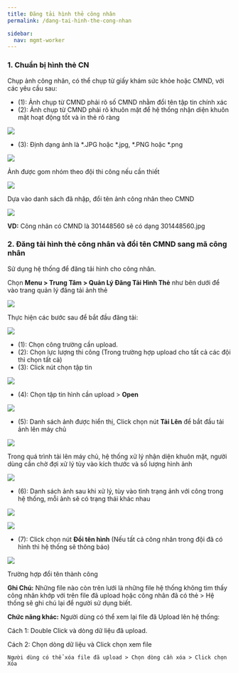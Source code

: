 ```yaml
---
title: Đăng tải hình thẻ công nhân
permalink: /dang-tai-hinh-the-cong-nhan

sidebar:
  nav: mgmt-worker
---
```


### **1. Chuẩn bị hình thẻ CN**

Chụp ảnh công nhân, có thể chụp từ giấy khám sức khỏe hoặc CMND, với các yêu cầu sau:
* (1): Ảnh chụp từ CMND phải rõ số CMND nhằm đổi tên tập tin chính xác
* (2): Ảnh chụp từ CMND phải rõ khuôn mặt để hệ thống nhận diện khuôn mặt hoạt động tốt và in thẻ rõ ràng

![](assets/Worker_Profile_Img/img_worker_raw.jpg)

* (3): Định dạng ảnh là *.JPG hoặc *.jpg, *.PNG hoặc *.png

![](assets/Worker_Profile_Img/list_worker_raw.png)

Ảnh được gom nhóm theo đội thi công nếu cần thiết
 
![](assets/Worker_Profile_Img/list_worker_group.png)

Dựa vào danh sách đã nhập, đổi tên ảnh công nhân theo CMND

![](assets/Worker_Profile_Img/list_worker_idcard.png)

**VD:** Công nhân có CMND là 301448560 sẽ có dạng 301448560.jpg

### **2. Đăng tải hình thẻ công nhân và đổi tên CMND sang mã công nhân**

Sử dụng hệ thống để đăng tải hình cho công nhân.

Chọn **Menu > Trung Tâm > Quản Lý Đăng Tải Hình Thẻ** như bên dưới để vào trang quản lý đăng tải ảnh thẻ

![](assets/Worker_Profile_Img/2019-06-28_9-44-47.jpg)


Thực hiện các bước sau để bắt đầu đăng tải:

![](assets/Worker_Profile_Img/2019-06-28_9-56-40.jpg)

* (1): Chọn công trường cần upload.
* (2): Chọn lực lượng thi công (Trong trường hợp upload cho tất cả các đội thì chọn tất cả)
* (3): Click nút chọn tập tin 

![](assets/Worker_Profile_Img/2019-06-28_10-07-03.jpg)

* (4): Chọn tập tin hình cần upload > **Open**

![](assets/Worker_Profile_Img/2019-06-28_10-09-58.jpg)

* (5): Danh sách ảnh được hiển thị, Click chọn nút **Tải Lên** để bắt đầu tải ảnh lên máy chủ

![](assets/Worker_Profile_Img/2019-06-28_10-13-56.jpg)

Trong quá trình tải lên máy chủ, hệ thống xử lý nhận diện khuôn mặt, người dùng cần chờ đợi xử lý tùy vào kích thước và số lượng hình ảnh

![](assets/Worker_Profile_Img/2019-06-28_10-26-34.jpg)

* (6): Danh sách ảnh sau khi xử lý, tùy vào tình trạng ảnh với công trong hệ thống, mỗi ảnh sẽ có trạng thái khác nhau

![](assets/Worker_Profile_Img/2019-06-28_10-39-11.jpg)

![](assets/Worker_Profile_Img/2019-06-28_10-29-11.jpg)

* (7): Click chọn nút **Đổi tên hình** (Nếu tất cả công nhân trong đội đã có hình thì hệ thống sẽ thông báo)

![](assets/Worker_Profile_Img/2019-06-28_10-31-25.jpg)

Trường hợp đổi tên thành công

**Ghi Chú:** Những file nào còn trên lưới là những file hệ thống không tìm thấy công nhân khớp với trên file đã upload hoặc công nhân đã có thẻ > Hệ thống sẽ ghi chú lại để người sử dụng biết.

**Chức năng khác:**
 	Người dùng có thể xem lại file đã Upload lên hệ thống:

Cách 1: Double Click và dòng dữ liệu đã upload.

Cách 2: Chọn dòng dữ liệu và Click chọn xem file

 	Người dùng có thể xóa file đã upload > Chọn dòng cần xóa > Click chọn Xóa
